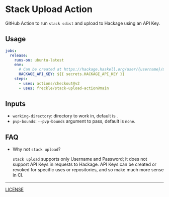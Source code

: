 # Stack Upload Action

GitHub Action to run `stack sdist` and upload to Hackage using an API Key.

## Usage

```yaml
jobs:
  release:
    runs-on: ubuntu-latest
    env:
      # Can be created at https://hackage.haskell.org/user/{username}/manage
      HACKAGE_API_KEY: ${{ secrets.HACKAGE_API_KEY }}
    steps:
      - uses: actions/checkout@v2
      - uses: freckle/stack-upload-action@main
```

## Inputs

- `working-directory`: directory to work in, default is `.`
- `pvp-bounds`: `--pvp-bounds` argument to pass, default is `none`.

## FAQ

- Why not `stack upload`?

  `stack upload` supports only Username and Password; it does not support API
  Keys in requests to Hackage. API Keys can be created or revoked for specific
  uses or repositories, and so make much more sense in CI.

---

[LICENSE](./LICENSE)
